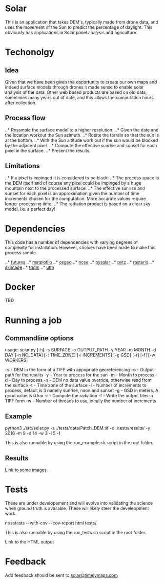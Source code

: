 # Solar
This is an application that takes DEM's, typically made from drone data, and uses the movement of the Sun to predict the percentage of daylight. This obviously has applications in Solar panel analysis and agriculture.

# Techonolgy
## Idea
Given that we have been given the opportunity to create our own maps and indeed surface models through drones it made sense to enable solar analysis of the data. Other web based products are based on old data, sometimes many years out of date, and this allows the computation hours after collection.

## Process flow
..* Resample the surface model to a higher resolution.
..* Given the date and the location workout the Sun azimuth.
..* Rotate the terrain so that the sun is at the bottom.
..* With the Sun altitude work out if the sun would be blocked by the adjacent pixel.
..* Compute the effective sunrise and sunset for each pixel in the surface.
..* Present the results.

## Limitations
..* If a pixel is impinged it is considered to be black.
..* The process space is the DEM itself and of course any pixel could be impinged by a huge mountain next to the processed surface.
..* The effective sunrise and sunset for each pixel is an approximation given the number of time increments chosen for the computation. More accurate values require longer processing time.
..* The radiation product is based on a clear sky model, i.e. a perfect day!

# Dependencies
This code has a number of dependencies with varying degrees of complexity for installation. However, choices have been made to make this process simple.

..* [futures](https://pypi.python.org/pypi/futures)
..* [matplotlib](https://matplotlib.org/)
..* [osgeo](https://pypi.python.org/pypi/GDAL)
..* [nose](http://nose.readthedocs.io/en/latest/)
..* [pysolar](https://pypi.python.org/pypi/Pysolar)
..* [pytz](https://pypi.python.org/pypi/pytz)
..* [rasterio](https://github.com/mapbox/rasterio)
..* [skimage](http://scikit-image.org/)
..* [tqdm](https://pypi.python.org/pypi/tqdm)
..* [utm](https://pypi.python.org/pypi/utm)

# Docker
TBD

# Running a job
## Commandline options
usage: solar.py [-h] -s SURFACE -o OUTPUT_PATH -y YEAR -m MONTH -d DAY
                [-n NO_DATA] [-t TIME_ZONE] [-i INCREMENTS] [-g GSD] [-r] [-f]
                [-w WORKERS]

-s - DEM in the form of a TIFF with appopriate georeferencing
-o - Output path for the results
-y - Year to process for the sun
-m - Month to process
-d - Day to process
-n - DEM no data value override, otherwise read from the surface
-t - Time zone of the surface
-i - Number of increments to process, default is 3 namely sunrise, noon and sunset
-g - GSD in meters. A good value is 0.5m
-r - Compute the radiation
-f - Write the output files in TIFF form
-w - Number of threads to use, ideally the number of increments

## Example
python3 ./src/solar.py -s ./tests/data/Patch_DEM.tif -o ./tests/results/ -y 2016 -m 9 -d 14 -w 3 -i 5 -f

This is also runnable by using the run_example.sh script in the root folder.

## Results

Link to some images.

# Tests
These are under developement and will evolve into validating the science when ground truth is available. These will likely steer the develeopment work.

nosetests --with-cov --cov-report html  tests/

This is also runnable by using the run_tests.sh script in the root folder.

Link to the HTML output

# Feedback

Add feedback should be sent to solar@timelymaps.com
